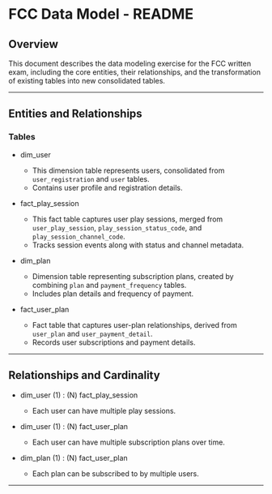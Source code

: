 # FCC Data Model - README

## Overview

This document describes the data modeling exercise for the FCC written exam, including the core entities, their relationships, and the transformation of existing tables into new consolidated tables.

---

## Entities and Relationships

### Tables

- dim_user  
  - This dimension table represents users, consolidated from `user_registration` and `user` tables.  
  - Contains user profile and registration details.

- fact_play_session  
  - This fact table captures user play sessions, merged from `user_play_session`, `play_session_status_code`, and `play_session_channel_code`.  
  - Tracks session events along with status and channel metadata.

- dim_plan  
  - Dimension table representing subscription plans, created by combining `plan` and `payment_frequency` tables.  
  - Includes plan details and frequency of payment.

- fact_user_plan  
  - Fact table that captures user-plan relationships, derived from `user_plan` and `user_payment_detail`.  
  - Records user subscriptions and payment details.

---

## Relationships and Cardinality

- dim_user (1) : (N) fact_play_session  
  - Each user can have multiple play sessions.

- dim_user (1) : (N) fact_user_plan  
  - Each user can have multiple subscription plans over time.

- dim_plan (1) : (N) fact_user_plan  
  - Each plan can be subscribed to by multiple users.

---
